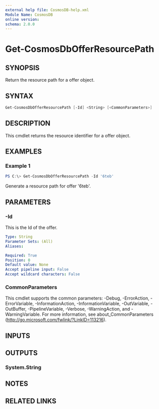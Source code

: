 ```yaml
---
external help file: CosmosDB-help.xml
Module Name: CosmosDB
online version:
schema: 2.0.0
---
```


# Get-CosmosDbOfferResourcePath

## SYNOPSIS

Return the resource path for a offer object.

## SYNTAX

```powershell
Get-CosmosDbOfferResourcePath [-Id] <String> [<CommonParameters>]
```

## DESCRIPTION

This cmdlet returns the resource identifier for a offer
object.

## EXAMPLES

### Example 1

```powershell
PS C:\> Get-CosmosDbOfferResourcePath -Id '6teb'
```

Generate a resource path for offer '6teb'.

## PARAMETERS

### -Id

This is the Id of the offer.

```yaml
Type: String
Parameter Sets: (All)
Aliases:

Required: True
Position: 0
Default value: None
Accept pipeline input: False
Accept wildcard characters: False
```

### CommonParameters

This cmdlet supports the common parameters: -Debug, -ErrorAction, -ErrorVariable, -InformationAction, -InformationVariable, -OutVariable, -OutBuffer, -PipelineVariable, -Verbose, -WarningAction, and -WarningVariable. For more information, see about_CommonParameters (http://go.microsoft.com/fwlink/?LinkID=113216).

## INPUTS

## OUTPUTS

### System.String

## NOTES

## RELATED LINKS

